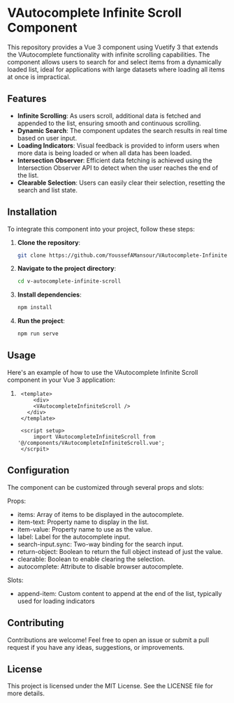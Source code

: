 # VAutocomplete Infinite Scroll Component

This repository provides a Vue 3 component using Vuetify 3 that extends the VAutocomplete functionality with infinite scrolling capabilities. The component allows users to search for and select items from a dynamically loaded list, ideal for applications with large datasets where loading all items at once is impractical.

## Features

- **Infinite Scrolling**: As users scroll, additional data is fetched and appended to the list, ensuring smooth and continuous scrolling.
- **Dynamic Search**: The component updates the search results in real time based on user input.
- **Loading Indicators**: Visual feedback is provided to inform users when more data is being loaded or when all data has been loaded.
- **Intersection Observer**: Efficient data fetching is achieved using the Intersection Observer API to detect when the user reaches the end of the list.
- **Clearable Selection**: Users can easily clear their selection, resetting the search and list state.

## Installation

To integrate this component into your project, follow these steps:

1. **Clone the repository**:
   ```sh
   git clone https://github.com/YoussefAMansour/VAutocomplete-Infinite-Scroll-Single-Select
   
2. **Navigate to the project directory**:
    ```sh
   cd v-autocomplete-infinite-scroll

3.  **Install dependencies**:
    ```sh
    npm install
4.  **Run the project**:
    ```sh
    npm run serve

## Usage

Here's an example of how to use the VAutocomplete Infinite Scroll component in your Vue 3 application:
1. ```shell
    <template>
        <div>
        <VAutocompleteInfiniteScroll />
      </div>
    </template>

    <script setup>
        import VAutocompleteInfiniteScroll from '@/components/VAutocompleteInfiniteScroll.vue';
    </scrpit>

## Configuration

The component can be customized through several props and slots:

Props:
* items: Array of items to be displayed in the autocomplete.
* item-text: Property name to display in the list.
* item-value: Property name to use as the value.
* label: Label for the autocomplete input.
* search-input.sync: Two-way binding for the search input.
* return-object: Boolean to return the full object instead of just the value.
* clearable: Boolean to enable clearing the selection.
* autocomplete: Attribute to disable browser autocomplete.


Slots:
* append-item: Custom content to append at the end of the list, typically used for loading indicators


## Contributing

Contributions are welcome! Feel free to open an issue or submit a pull request if you have any ideas, suggestions, or improvements.

## License

This project is licensed under the MIT License. See the LICENSE file for more details.
